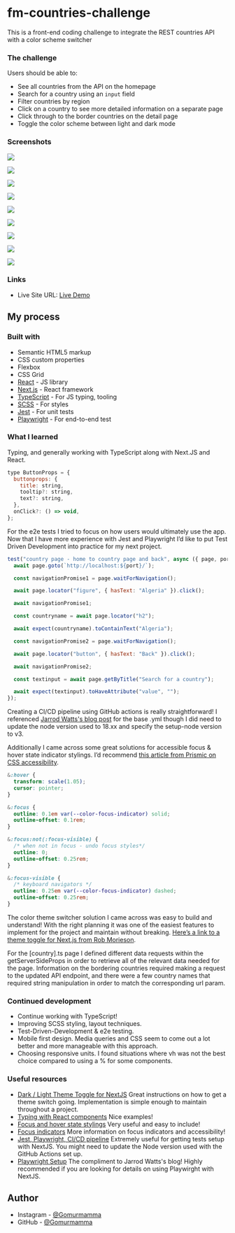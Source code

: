 # fm-countries-challenge

This is a front-end coding challenge to integrate the REST countries API with a color scheme switcher

### The challenge

Users should be able to:

- See all countries from the API on the homepage
- Search for a country using an `input` field
- Filter countries by region
- Click on a country to see more detailed information on a separate page
- Click through to the border countries on the detail page
- Toggle the color scheme between light and dark mode

### Screenshots

![](./screenshot.jpg)

![](./Screenshots/desktop_home.jpg)

![](./Screenshots/desktop_country.jpg)

![](./Screenshots/desktop_features.gif)

![](./Screenshots/mobile_home.jpg)

![](./Screenshots/mobile_country1.jpg)

![](./Screenshots/mobile_country2.jpg)

![](./Screenshots/mobile_features.gif)

![](./Screenshots/responsive_design.gif)

### Links

- Live Site URL: [Live Demo](https://your-live-site-url.com)

## My process

### Built with

- Semantic HTML5 markup
- CSS custom properties
- Flexbox
- CSS Grid
- [React](https://reactjs.org/) - JS library
- [Next.js](https://nextjs.org/) - React framework
- [TypeScript](https://www.typescriptlang.org/) - For JS typing, tooling
- [SCSS](https://sass-lang.com/) - For styles
- [Jest](https://jestjs.io/) - For unit tests
- [Playwright](https://playwright.dev/) - For end-to-end test

### What I learned

Typing, and generally working with TypeScript along with Next.JS and React.

```js
type ButtonProps = {
  buttonprops: {
    title: string,
    tooltip?: string,
    text?: string,
  },
  onClick?: () => void,
};
```

For the e2e tests I tried to focus on how users would ultimately use the app. Now that I have more experience with Jest and Playwright I’d like to put Test Driven Development into practice for my next project.

```js
test("country page - home to country page and back", async ({ page, port }) => {
  await page.goto(`http://localhost:${port}/`);

  const navigationPromise1 = page.waitForNavigation();

  await page.locator("figure", { hasText: "Algeria" }).click();

  await navigationPromise1;

  const countryname = await page.locator("h2");

  await expect(countryname).toContainText("Algeria");

  const navigationPromise2 = page.waitForNavigation();

  await page.locator("button", { hasText: "Back" }).click();

  await navigationPromise2;

  const textinput = await page.getByTitle("Search for a country");

  await expect(textinput).toHaveAttribute("value", "");
});
```

Creating a CI/CD pipeline using GitHub actions is really straightforward! I referenced [Jarrod Watts's blog post](https://blog.jarrodwatts.com/how-to-set-up-nextjs-with-jest-react-testing-library-and-playwright) for the base .yml though I did need to update the node version used to 18.xx and specify the setup-node version to v3.

Additionally I came across some great solutions for accessible focus & hover state indicator stylings. I’d recommend [this article from Prismic on CSS accessibility](https://prismic.io/blog/nextjs-accessibility#css-accessibility).

```css
&:hover {
  transform: scale(1.05);
  cursor: pointer;
}

&:focus {
  outline: 0.1em var(--color-focus-indicator) solid;
  outline-offset: 0.1rem;
}

&:focus:not(:focus-visible) {
  /* when not in focus - undo focus styles*/
  outline: 0;
  outline-offset: 0.25rem;
}

&:focus-visible {
  /* keyboard navigators */
  outline: 0.25em var(--color-focus-indicator) dashed;
  outline-offset: 0.25rem;
}
```

The color theme switcher solution I came across was easy to build and understand! With the right planning it was one of the easiest features to implement for the project and maintain without breaking. [Here’s a link to a theme toggle for Next.js from Rob Morieson](https://electricanimals.com/articles/next-js-dark-mode-toggle).

For the [country].ts page I defined different data requests within the getServerSideProps in order to retrieve all of the relevant data needed for the page. Information on the bordering countries required making a request to the updated API endpoint, and there were a few country names that required string manipulation in order to match the corresponding url param.

### Continued development

- Continue working with TypeScript!
- Improving SCSS styling, layout techniques.
- Test-Driven-Development & e2e testing.
- Mobile first design. Media queries and CSS seem to come out a lot better and more manageable with this approach.
- Choosing responsive units. I found situations where vh was not the best choice compared to using a % for some components.

### Useful resources

- [Dark / Light Theme Toggle for NextJS](https://electricanimals.com/articles/next-js-dark-mode-toggle) Great instructions on how to get a theme switch going. Implementation is simple enough to maintain throughout a project.
- [Typing with React components](https://www.thisdot.co/blog/composing-react-components-with-typescript) Nice examples!
- [Focus and hover state stylings](https://prismic.io/blog/nextjs-accessibility#css-accessibility) Very useful and easy to include!
- [Focus indicators](https://www.sarasoueidan.com/blog/focus-indicators/) More information on focus indicators and accessibility!
- [Jest, Playwright, CI/CD pipeline](https://blog.jarrodwatts.com/how-to-set-up-nextjs-with-jest-react-testing-library-and-playwright) Extremely useful for getting tests setup with NextJS. You might need to update the Node version used with the GitHub Actions set up.
- [Playwright Setup](https://frontend-digest.com/using-playwright-to-test-next-js-applications-80a767540091) The compliment to Jarrod Watts's blog! Highly recommended if you are looking for details on using Playwirght with NextJS.

## Author

- Instagram - [@Gomurmamma](https://www.instagram.com/Gomurmamma)
- GitHub - [@Gomurmamma](https://www.github.com/profile/Gomurmamma)
